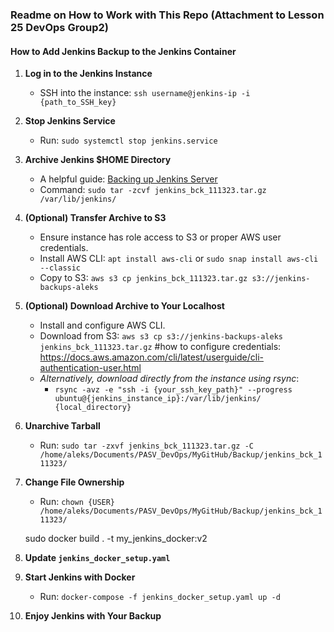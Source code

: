 ### Readme on How to Work with This Repo (Attachment to Lesson 25 DevOps Group2)

#### How to Add Jenkins Backup to the Jenkins Container

1. **Log in to the Jenkins Instance**
    - SSH into the instance: `ssh username@jenkins-ip -i {path_to_SSH_key}`

2. **Stop Jenkins Service**
    - Run: `sudo systemctl stop jenkins.service`

3. **Archive Jenkins $HOME Directory**
    - A helpful guide: [Backing up Jenkins Server](https://medium.com/@swarnamalya044/backing-up-jenkins-server-and-restoring-into-another-new-jenkins-server-61980d74b34d)
    - Command: `sudo tar -zcvf jenkins_bck_111323.tar.gz /var/lib/jenkins/`

4. **(Optional) Transfer Archive to S3**
    - Ensure instance has role access to S3 or proper AWS user credentials.
    - Install AWS CLI: `apt install aws-cli` or `sudo snap install aws-cli --classic`
    - Copy to S3: `aws s3 cp jenkins_bck_111323.tar.gz s3://jenkins-backups-aleks`

5. **(Optional) Download Archive to Your Localhost**
    - Install and configure AWS CLI.
    - Download from S3: `aws s3 cp s3://jenkins-backups-aleks jenkins_bck_111323.tar.gz` #how to configure credentials:
      https://docs.aws.amazon.com/cli/latest/userguide/cli-authentication-user.html
    - *Alternatively, download directly from the instance using rsync*:
      - `rsync -avz -e "ssh -i {your_ssh_key_path}" --progress ubuntu@{jenkins_instance_ip}:/var/lib/jenkins/ {local_directory}`

6. **Unarchive Tarball**
    - Run: `sudo tar -zxvf jenkins_bck_111323.tar.gz -C /home/aleks/Documents/PASV_DevOps/MyGitHub/Backup/jenkins_bck_111323/`

7. **Change File Ownership**
    - Run: `chown {USER} /home/aleks/Documents/PASV_DevOps/MyGitHub/Backup/jenkins_bck_111323/`
    
    sudo docker build . -t my_jenkins_docker:v2


8. **Update `jenkins_docker_setup.yaml`**

9. **Start Jenkins with Docker**
    - Run: `docker-compose -f jenkins_docker_setup.yaml up -d`

10. **Enjoy Jenkins with Your Backup**